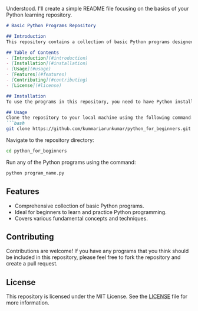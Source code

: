 Understood. I'll create a simple README file focusing on the basics of your Python learning repository.

```markdown
# Basic Python Programs Repository

## Introduction
This repository contains a collection of basic Python programs designed for learning purposes. It serves as a valuable resource for beginners who want to understand fundamental programming concepts and improve their Python skills.

## Table of Contents
- [Introduction](#introduction)
- [Installation](#installation)
- [Usage](#usage)
- [Features](#features)
- [Contributing](#contributing)
- [License](#license)

## Installation
To use the programs in this repository, you need to have Python installed on your system. You can download the latest version of Python from the [official website](https://www.python.org/downloads/).

## Usage
Clone the repository to your local machine using the following command:
```bash
git clone https://github.com/kummariarunkumar/python_for_beginners.git
```
Navigate to the repository directory:
```bash
cd python_for_beginners
```
Run any of the Python programs using the command:
```bash
python program_name.py
```

## Features
- Comprehensive collection of basic Python programs.
- Ideal for beginners to learn and practice Python programming.
- Covers various fundamental concepts and techniques.

## Contributing
Contributions are welcome! If you have any programs that you think should be included in this repository, please feel free to fork the repository and create a pull request.

## License
This repository is licensed under the MIT License. See the [LICENSE](LICENSE) file for more information.
```
